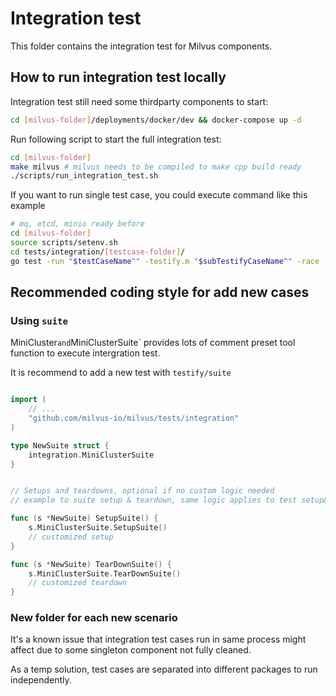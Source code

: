 # Integration test

This folder contains the integration test for Milvus components.

## How to run integration test locally

Integration test still need some thirdparty components to start:

```bash
cd [milvus-folder]/deployments/docker/dev && docker-compose up -d
```

Run following script to start the full integration test:
```bash
cd [milvus-folder]
make milvus # milvus needs to be compiled to make cpp build ready
./scripts/run_integration_test.sh
```

If you want to run single test case, you could execute command like this example

```bash
# mq, etcd, minio ready before
cd [milvus-folder]
source scripts/setenv.sh
cd tests/integration/[testcase-folder]/
go test -run "$testCaseName^" -testify.m "$subTestifyCaseName^" -race -v
```

## Recommended coding style for add new cases


### Using `suite`

MiniCluster` and `MiniClusterSuite` provides lots of comment preset tool function to execute intergration test.

It is recommend to add a new test with `testify/suite`

```go

import (
    // ...
    "github.com/milvus-io/milvus/tests/integration"
)

type NewSuite struct {
    integration.MiniClusterSuite
}


// Setups and teardowns, optional if no custom logic needed
// example to suite setup & teardown, same logic applies to test setup&teardown

func (s *NewSuite) SetupSuite() {
    s.MiniClusterSuite.SetupSuite()
    // customized setup
}

func (s *NewSuite) TearDownSuite() {
    s.MiniClusterSuite.TearDownSuite()
    // customized teardown
}

```

### New folder for each new scenario

It's a known issue that integration test cases run in same process might affect due to some singleton component not fully cleaned.

As a temp solution, test cases are separated into different packages to run independently. 
